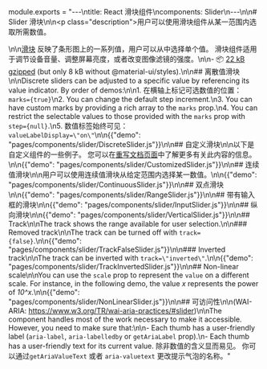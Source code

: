 module.exports = "---\ntitle: React 滑块组件\ncomponents: Slider\n---\n\n# Slider 滑块\n\n<p class=\"description\">用户可以使用滑块组件从某一范围内选取所需数值。</p>\n\n[滑块](https://material.io/design/components/sliders.html) 反映了条形图上的一系列值，用户可以从中选择单个值。 滑块组件适用于调节设备音量、调整屏幕亮度，或者改变图像滤镜的强度。\n\n- 📦 [22 kB gzipped](/size-snapshot) (but only 8 kB without @material-ui/styles).\n\n## 离散值滑块\n\nDiscrete sliders can be adjusted to a specific value by referencing its value indicator. By order of demos:\n\n1. 在横轴上标记可选数值的位置：`marks={true}`\n2. You can change the default step increment.\n3. You can have custom marks by providing a rich array to the `marks` prop.\n4. You can restrict the selectable values to those provided with the `marks` prop with `step={null}`.\n5. 数值标签始终可见： `valueLabelDisplay=\"on\"`\n\n{{\"demo\": \"pages/components/slider/DiscreteSlider.js\"}}\n\n## 自定义滑块\n\n以下是自定义组件的一些例子。 您可以在[重写文档页面](/customization/components/)中了解更多有关此内容的信息。\n\n{{\"demo\": \"pages/components/slider/CustomizedSlider.js\"}}\n\n## 连续值滑块\n\n用户可以使用连续值滑块从给定范围内选择某一数值。\n\n{{\"demo\": \"pages/components/slider/ContinuousSlider.js\"}}\n\n## 双点滑块\n\n{{\"demo\": \"pages/components/slider/RangeSlider.js\"}}\n\n## 带有输入框的滑块\n\n{{\"demo\": \"pages/components/slider/InputSlider.js\"}}\n\n## 纵向滑块\n\n{{\"demo\": \"pages/components/slider/VerticalSlider.js\"}}\n\n## Track\n\nThe track shows the range available for user selection.\n\n### Removed track\n\nThe track can be turned off with `track={false}`.\n\n{{\"demo\": \"pages/components/slider/TrackFalseSlider.js\"}}\n\n### Inverted track\n\nThe track can be inverted with `track=\"inverted\"`.\n\n{{\"demo\": \"pages/components/slider/TrackInvertedSlider.js\"}}\n\n## Non-linear scale\n\nYou can use the `scale` prop to represent the `value` on a different scale. For instance, in the following demo, the value *x* represents the power of *10^x*.\n\n{{\"demo\": \"pages/components/slider/NonLinearSlider.js\"}}\n\n## 可访问性\n\n(WAI-ARIA: https://www.w3.org/TR/wai-aria-practices/#slider)\n\nThe component handles most of the work necessary to make it accessible. However, you need to make sure that:\n\n- Each thumb has a user-friendly label (`aria-label`, `aria-labelledby` or `getAriaLabel` prop).\n- Each thumb has a user-friendly text for its current value. 除非数值的含义显而易见。 你可以通过`getAriaValueText` 或者 `aria-valuetext` 更改提示气泡的名称。"